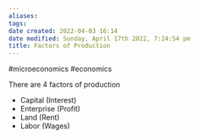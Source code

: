 ```yaml
---
aliases: 
tags: 
date created: 2022-04-03 16:14
date modified: Sunday, April 17th 2022, 7:24:54 pm
title: Factors of Production
---
```


#microeconomics #economics

There are 4 factors of production

- Capital (Interest)
- Enterprise (Profit)
- Land (Rent)
- Labor (Wages)
